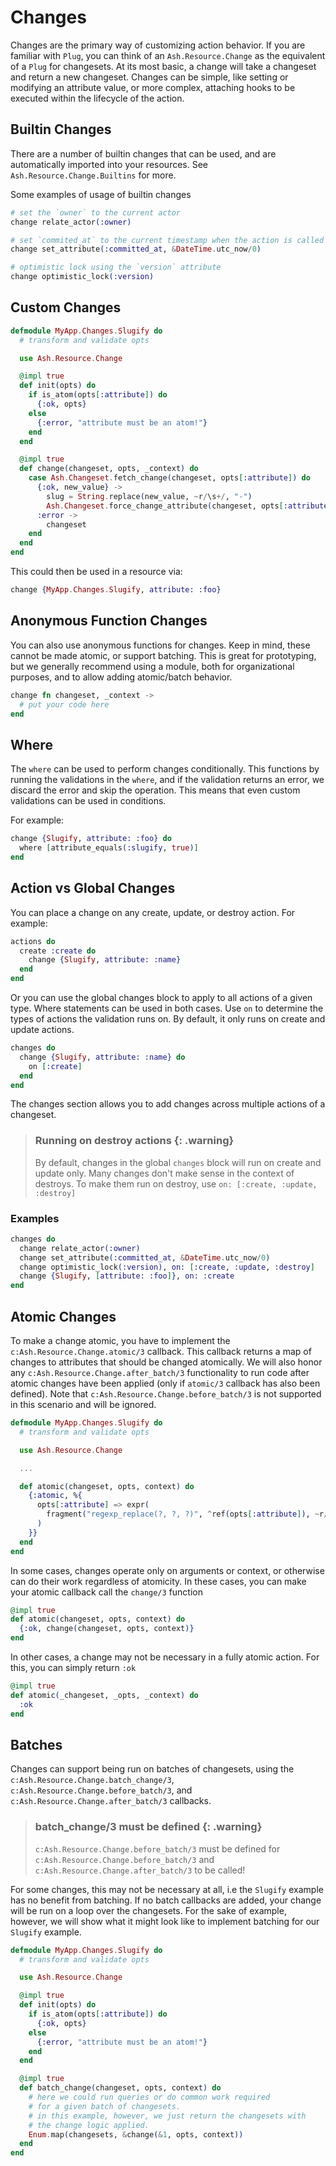 # Changes

Changes are the primary way of customizing action behavior. If you are familiar with `Plug`, you can think of an `Ash.Resource.Change` as the equivalent of a `Plug` for changesets. At its most basic, a change will take a changeset and return a new changeset. Changes can be simple, like setting or modifying an attribute value, or more complex, attaching hooks to be executed within the lifecycle of the action.

## Builtin Changes

There are a number of builtin changes that can be used, and are automatically imported into your resources. See `Ash.Resource.Change.Builtins` for more.

Some examples of usage of builtin changes

```elixir
# set the `owner` to the current actor
change relate_actor(:owner)

# set `commited_at` to the current timestamp when the action is called
change set_attribute(:committed_at, &DateTime.utc_now/0)

# optimistic lock using the `version` attribute
change optimistic_lock(:version)
```

## Custom Changes

```elixir
defmodule MyApp.Changes.Slugify do
  # transform and validate opts

  use Ash.Resource.Change

  @impl true
  def init(opts) do
    if is_atom(opts[:attribute]) do
      {:ok, opts}
    else
      {:error, "attribute must be an atom!"}
    end
  end

  @impl true
  def change(changeset, opts, _context) do
    case Ash.Changeset.fetch_change(changeset, opts[:attribute]) do
      {:ok, new_value} ->
        slug = String.replace(new_value, ~r/\s+/, "-")
        Ash.Changeset.force_change_attribute(changeset, opts[:attribute], slug)
      :error ->
        changeset
    end
  end
end
```

This could then be used in a resource via:

```elixir
change {MyApp.Changes.Slugify, attribute: :foo}
```

## Anonymous Function Changes

You can also use anonymous functions for changes. Keep in mind, these cannot be made atomic, or support batching. This is great for prototyping, but we generally recommend using a module, both for organizational purposes, and to allow adding atomic/batch behavior.

```elixir
change fn changeset, _context ->
  # put your code here
end
```

## Where

The `where` can be used to perform changes conditionally. This functions by running the validations in the `where`, and if the validation returns an error, we discard the error and skip the operation. This means that even custom validations can be used in conditions.

For example:

```elixir
change {Slugify, attribute: :foo} do
  where [attribute_equals(:slugify, true)]
end
```

## Action vs Global Changes

You can place a change on any create, update, or destroy action. For example:

```elixir
actions do
  create :create do
    change {Slugify, attribute: :name}
  end
end
```

Or you can use the global changes block to apply to all actions of a given type. Where statements can be used in both cases. Use `on` to determine the types of actions the validation runs on. By default, it only runs on create and update actions.

```elixir
changes do
  change {Slugify, attribute: :name} do
    on [:create]
  end
end
```

The changes section allows you to add changes across multiple actions of a changeset.

> ### Running on destroy actions {: .warning}
>
> By default, changes in the global `changes` block will run on create and update only. Many changes don't make sense in the context of destroys. To make them run on destroy, use `on: [:create, :update, :destroy]`

### Examples

```elixir
changes do
  change relate_actor(:owner)
  change set_attribute(:committed_at, &DateTime.utc_now/0)
  change optimistic_lock(:version), on: [:create, :update, :destroy]
  change {Slugify, [attribute: :foo]}, on: :create
end
```

## Atomic Changes

To make a change atomic, you have to implement the `c:Ash.Resource.Change.atomic/3` callback. This callback returns a map of changes to attributes that should be changed atomically. We will also honor any `c:Ash.Resource.Change.after_batch/3` functionality to run code after atomic changes have been applied (only if `atomic/3` callback has also been defined). Note that `c:Ash.Resource.Change.before_batch/3` is not supported in this scenario and will be ignored.

```elixir
defmodule MyApp.Changes.Slugify do
  # transform and validate opts

  use Ash.Resource.Change

  ...

  def atomic(changeset, opts, context) do
    {:atomic, %{
      opts[:attribute] => expr(
        fragment("regexp_replace(?, ?, ?)", ^ref(opts[:attribute]), ~r/\s+/, "-")
      )
    }}
  end
end
```

In some cases, changes operate only on arguments or context, or otherwise can do their work regardless of atomicity. In these cases, you can make your atomic callback call the `change/3` function

```elixir
@impl true
def atomic(changeset, opts, context) do
  {:ok, change(changeset, opts, context)}
end
```

In other cases, a change may not be necessary in a fully atomic action. For this, you can simply return `:ok`

```elixir
@impl true
def atomic(_changeset, _opts, _context) do
  :ok
end
```

## Batches

Changes can support being run on batches of changesets, using the `c:Ash.Resource.Change.batch_change/3`, `c:Ash.Resource.Change.before_batch/3`, and `c:Ash.Resource.Change.after_batch/3` callbacks.

> ### batch_change/3 must be defined {: .warning}
>
> `c:Ash.Resource.Change.before_batch/3` must be defined for `c:Ash.Resource.Change.before_batch/3` and `c:Ash.Resource.Change.after_batch/3` to be called!

For some changes, this may not be necessary at all, i.e the `Slugify` example has no benefit from batching. If no batch callbacks are added, your change will be run on a loop over the changesets. For the sake of example, however, we will show what it might look like to implement batching for our `Slugify` example.

```elixir
defmodule MyApp.Changes.Slugify do
  # transform and validate opts

  use Ash.Resource.Change

  @impl true
  def init(opts) do
    if is_atom(opts[:attribute]) do
      {:ok, opts}
    else
      {:error, "attribute must be an atom!"}
    end
  end

  @impl true
  def batch_change(changeset, opts, context) do
    # here we could run queries or do common work required
    # for a given batch of changesets.
    # in this example, however, we just return the changesets with
    # the change logic applied.
    Enum.map(changesets, &change(&1, opts, context))
  end
end
```
